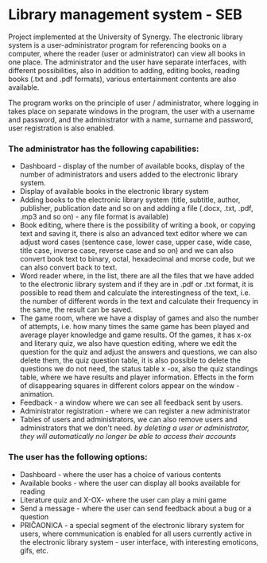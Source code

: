 # Library management system - SEB
Project implemented at the University of Synergy. The electronic library system is a user-administrator program for referencing books on a computer, where the reader (user or administrator) can view all books in one place. The administrator and the user have separate interfaces, with different possibilities, also in addition to adding, editing books, reading books (.txt and .pdf formats), various entertainment contents are also available. 

The program works on the principle of user / administrator, where logging in takes place on separate windows in the program, the user with a username and password, and the administrator with a name, surname and password, user registration is also enabled. 

### The administrator has the following capabilities:
* Dashboard - display of the number of available books, display of the number of administrators and users added to the electronic library system.
* Display of available books in the electronic library system
* Adding books to the electronic library system (title, subtitle, author, publisher, publication date and so on and adding a file (.docx, .txt, .pdf, .mp3 and so on) - any file format is available)
* Book editing, where there is the possibility of writing a book, or copying text and saving it, there is also an advanced text editor where we can adjust word cases (sentence case, lower case, upper case, wide case, title case, inverse case, reverse case and so on) and we can also convert book text to binary, octal, hexadecimal and morse code, but we can also convert back to text.
* Word reader where, in the list, there are all the files that we have added to the electronic library system and if they are in .pdf or .txt format, it is possible to read them and calculate the interestingness of the text, i.e. the number of different words in the text and calculate their frequency in the same, the result can be saved.
* The game room, where we have a display of games and also the number of attempts, i.e. how many times the same game has been played and average player knowledge and game results. Of the games, it has x-ox and literary quiz, we also have question editing, where we edit the question for the quiz and adjust the answers and questions, we can also delete them, the quiz question table, it is also possible to delete the questions we do not need, the status table x -ox, also the quiz standings table, where we have results and player information.
Effects in the form of disappearing squares in different colors appear on the window - animation.
* Feedback - a window where we can see all feedback sent by users.
* Administrator registration - where we can register a new administrator
* Tables of users and administrators, we can also remove users and administrators that we don't need.
*by deleting a user or administrator, they will automatically no longer be able to access their accounts*

### The user has the following options:
* Dashboard - where the user has a choice of various contents
* Available books - where the user can display all books available for reading
* Literature quiz and X-OX- where the user can play a mini game
* Send a message - where the user can send feedback about a bug or a question
* PRIČAONICA - a special segment of the electronic library system for users, where communication is enabled for all users currently active in the electronic library system - user interface, with interesting emoticons, gifs, etc.
